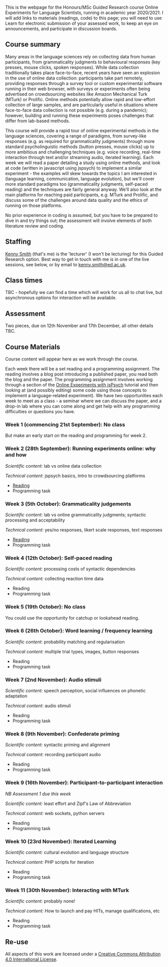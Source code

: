 This is the webpage for the Honours/MSc Guided Research course Online Experiments for Language Scientists, running in academic year 2020/2021. I will add links to materials (readings, code) to this page; you will need to use Learn for electronic submission of your assessed work, to keep an eye on announcements, and participate in discussion boards.

## Course summary

Many areas in the language sciences rely on collecting data from human participants, from grammaticality judgments to behavioural responses (key presses, mouse clicks, spoken responses). While data collection traditionally takes place face-to-face, recent years have seen an explosion in the use of online data collection: participants take part remotely, providing responses through a survey tool or custom experimental software running in their web browser, with surveys or experiments often being advertised on crowdsourcing websites like Amazon Mechanical Turk (MTurk) or Prolific. Online methods potentially allow rapid and low-effort collection of large samples, and are particularly useful in situations where face-to-face data collection is not possible (e.g. during a pandemic); however, building and running these experiments poses challenges that differ from lab-based methods.

This course will provide a rapid tour of online experimental methods in the language sciences, covering a range of paradigms, from survey-like responses (e.g. as required for grammaticality judgments) through more standard psycholinguistic methods (button presses, mouse clicks) up to more ambitious and challenging techniques (e.g. voice recording, real-time interaction through text and/or streaming audio, iterated learning). Each week we will read a paper detailing a study using online methods, and look at code (written in javascript using jspsych) to implement a similar experiment - the examples will skew towards the topics I am interested in (language learning, communication, language evolution), but we'll cover more standard paradigms too (grammaticality judgments, self-paced reading) and the techniques are fairly general anyway. We’ll also look at the main platforms for reaching paid participants, e.g. MTurk and Prolific, and discuss some of the challenges around data quality and the ethics of running on those platforms.

No prior experience in coding is assumed, but you have to be prepared to dive in and try things out; the assessment will involve elements of both literature review and coding.

## Staffing

[Kenny Smith](http://www.lel.ed.ac.uk/~kenny/) (that's me) is the 'lecturer' (I won't be lecturing) for this Guided Research option. Best way to get in touch with me is in one of the live sessions, see below, or by email to [kenny.smith@ed.ac.uk](mailto:kenny.smith@ed.ac.uk).

## Class times

TBC - hopefully we can find a time which will work for us all to chat live, but asynchronous options for interaction will be available.

## Assessment

Two pieces, due on 12th November and 17th December, all other details TBC.

## Course Materials

Course content will appear here as we work through the course.

Each week there will be a set reading and a programming assignment. The reading involves a blog post introducing a published paper, you read both the blog and the paper. The programming assignment involves working through a section of the [Online Experiments with jsPsych](https://softdev.ppls.ed.ac.uk/online_experiments/index.html) tutorial and then looking at (and possibly editing) some code using those concepts to implement a language-related experiment). We have two opportunities each week to meet as a class - a seminar where we can discuss the paper, and a drop-in lab where you can come along and get help with any programming difficulties or questions you have.

### Week 1 (commencing 21st September): No class

But make an early start on the reading and programming for week 2.

### Week 2 (28th September): Running experiments online: why and how

*Scientific content:* lab vs online data collection

*Technical content:* jspsych basics, intro to crowdsourcing platforms

- [Reading](oels_reading_wk2.md)
- Programming task

### Week 3 (5th October): Grammaticality judgements

*Scientific content:* lab vs online grammaticality judgments; syntactic processing and acceptability

*Technical content:* yes/no responses, likert scale responses, text responses

- [Reading](oels_reading_wk3.md)
- Programming task

### Week 4 (12th October): Self-paced reading

*Scientific content:* processing costs of syntactic dependencies

*Technical content:* collecting reaction time data

- Reading
- Programming task

### Week 5 (19th October): No class

You could use the opportunity for catchup or lookahead reading.

### Week 6 (26th October): Word learning / frequency learning

*Scientific content:* probability matching and regularisation

*Technical content:* multiple trial types, images, button responses

- Reading
- Programming task

### Week 7 (2nd November): Audio stimuli

*Scientific content:* speech perception, social influences on phonetic adaptation

*Technical content:* audio stimuli

- Reading
- Programming task

### Week 8 (9th November): Confederate priming

*Scientific content:* syntactic priming and alignment<br>

*Technical content:*  recording participant audio

- Reading
- Programming task

### Week 9 (16th November): Participant-to-participant interaction

*NB Assessment 1 due this week*

*Scientific content:* least effort and Zipf's Law of Abbreviation

*Technical content:* web sockets, python servers

- Reading
- Programming task

### Week 10 (23rd November): Iterated Learning

*Scientific content:* cultural evolution and language structure

*Technical content:* PHP scripts for iteration

- Reading
- Programming task

### Week 11 (30th November): Interacting with MTurk

*Scientific content:* probably none!

*Technical content:* How to launch and pay HITs, manage qualifications, etc

- Reading
- Programming task

## Re-use

All aspects of this work are licensed under a [Creative Commons Attribution 4.0 International License](http://creativecommons.org/licenses/by/4.0/).
